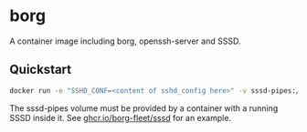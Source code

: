 # borg

A container image including borg, openssh-server and SSSD.

## Quickstart

```bash
docker run -e "SSHD_CONF=<content of sshd_config here>" -v sssd-pipes:/var/lib/sss/pipes:ro ghcr.io/borg-fleet/sssd
```

The sssd-pipes volume must be provided by a container with a running SSSD inside it. See [ghcr.io/borg-fleet/sssd](https://github.com/borg-fleet/sssd) for an example.
